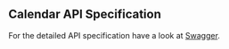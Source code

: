 ## Calendar API Specification

For the detailed API specification have a look at [Swagger](https://schulcloud.github.io/schulcloud-calendar/#/default).

